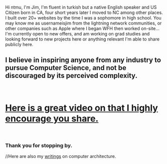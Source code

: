 
Hi ntmu, I'm Jim, I'm fluent in turkish but a native English speaker and US Citizen born in CA, four short years later I moved to NC among other places.<br>
I built over 20+ websites by the time I was a sophomore in high school.
You may know me as usernameisjim from the lightning network communities, or other companies such as Apple where I began WFH then worked on-site...
I'm currently open to new offers, and am working on grad studies and looking forward to new projects here or anything relevant I'm able to share publicly here.

## I believe in inspiring anyone from any industry to pursue Computer Science, and not be discouraged by its perceived complexity. 
<br>

# [Here is a great video on that I highly encourage you share.](https://www.youtube.com/watch?v=nKIu9yen5nc)
<br>

### Thank you for stopping by.

//Here are also my [writings](https://jimsuley.substack.com/p/notes-on-computers) on computer architecture.




